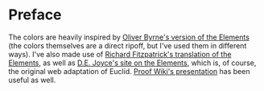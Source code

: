 # Preface

The colors are heavily inspired by [Oliver Byrne's version of the Elements](http://www.math.ubc.ca/~cass/Euclid/byrne.html) (the colors themselves are a direct ripoff, but I've used them in different ways). I've also made use of [Richard Fitzpatrick's translation of the Elements](http://farside.ph.utexas.edu/euclid.html), as well as [D.E. Joyce's site on the Elements](http://aleph0.clarku.edu/~djoyce/java/elements/bookI/bookI.html), which is, of course, the original web adaptation of Euclid. [Proof Wiki's presentation](http://www.proofwiki.org/wiki/ProofWiki:Books/Euclid/The_Elements) has been useful as well.

